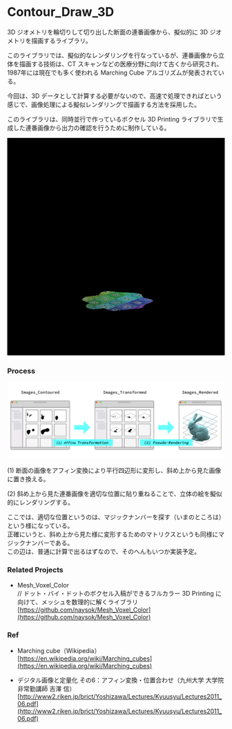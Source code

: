 # Contour_Draw_3D  


3D ジオメトリを輪切りして切り出した断面の連番画像から、擬似的に 3D ジオメトリを描画するライブラリ。  

このライブラリでは、擬似的なレンダリングを行なっているが、連番画像から立体を描画する技術は、CT スキャンなどの医療分野に向けて古くから研究され、1987年には現在でも多く使われる Marching Cube アルゴリズムが発表されている。  

今回は、3D データとして計算する必要がないので、高速で処理できればという感じで、画像処理による擬似レンダリングで描画する方法を採用した。  

このライブラリは、同時並行で作っているボクセル 3D Printing ライブラリで生成した連番画像から出力の確認を行うために制作している。  

![Result](_docs_/Result.gif)  


### Process  

![Process](_docs_/Process.jpg)  

(1) 断面の画像をアフィン変換により平行四辺形に変形し、斜め上から見た画像に置き換える。  

(2) 斜め上から見た連番画像を適切な位置に貼り重ねることで、立体の絵を擬似的にレンダリングする。  

ここでは、適切な位置というのは、マジックナンバーを探す（いまのところは）という様になっている。  
正確にいうと、斜め上から見た様に変形するためのマトリクスというも同様にマジックナンバーである。  
この辺は、普通に計算で出るはずなので、そのへんもいつか実装予定。  


### Related Projects  

- Mesh_Voxel_Color    
  // ドット・バイ・ドットのボクセル入稿ができるフルカラー 3D Printing に向けて、メッシュを数理的に解くライブラリ  
  [https://github.com/naysok/Mesh_Voxel_Color](https://github.com/naysok/Mesh_Voxel_Color)  



### Ref  

- Marching cube（Wikipedia）  
  [https://en.wikipedia.org/wiki/Marching_cubes](https://en.wikipedia.org/wiki/Marching_cubes)  

- デジタル画像と定量化 その6：アフィン変換・位置合わせ（九州大学 大学院 非常勤講師 吉澤 信）  
[http://www2.riken.jp/brict/Yoshizawa/Lectures/Kyuusyu/Lectures2011_06.pdf](http://www2.riken.jp/brict/Yoshizawa/Lectures/Kyuusyu/Lectures2011_06.pdf)  

 